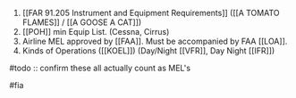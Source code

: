 1. [[FAR 91.205 Instrument and Equipment Requirements]] ([[A TOMATO FLAMES]] / [[A GOOSE A CAT]])
2. [[POH]] min Equip List. (Cessna, Cirrus)
3. Airline MEL approved by [[FAA]]. Must be accompanied by FAA [[LOA]].
4. Kinds of Operations ([[KOEL]]) (Day/Night [[VFR]], Day Night [[IFR]])

#todo :: confirm these all actually count as MEL's

#fia

